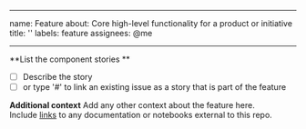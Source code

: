 
---
name: Feature
about: Core high-level functionality for a product or initiative
title: ''
labels: feature
assignees: @me

---

**List the component stories **
- [ ] Describe the story
- [ ] or type '#' to link an existing issue as a story that is part of the feature

**Additional context**
Add any other context about the feature here.  
Include [links](https://) to any documentation or notebooks external to this repo.
